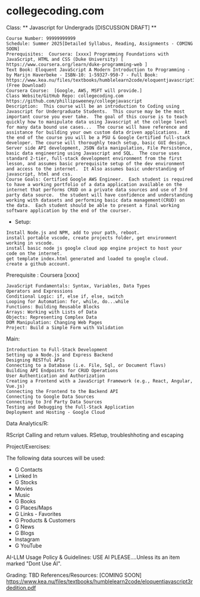 # collegecoding.com 

Class:  ** Javascript for Undergrads [DISCUSSION DRAFT] **
```
Course Number: 99999999999
Schedule: Summer 2025[Detailed Syllabus, Reading, Assignments - COMING SOON]
Prerequisites:  Coursera: [xxxx] Programming Foundations with JavaScript, HTML and CSS (Duke University) [ https://www.coursera.org/learn/duke-programming-web ]
Text Book: Eloquent JavaScript A Modern Introduction to Programming - by Marijn Haverbeke - ISBN-10: 1-59327-950-7 - Full Book:  https://www.kea.nu/files/textbooks/humblelearn2code/eloquentjavascript3rdedition.pdf (Free Download)
Coursera Course:  [Google, AWS, MSFT will provide.]
Class Website/GitHub Repo: collegecoding.com https://github.com/phillipsweeney/collegejavascript
Description:  This course will be an introduction to Coding using Javascript for Undergraduate Students.  This course may be the most important course you ever take.  The goal of this course is to teach quickly how to manipulate data using Javascript at the college level for many data bound use cases...  The course will have reference and assistance for building your own custom data driven applications.  At the end of the course you will be a PSU & Google Certified full-stack developer. The course will thoroughly teach setup, basic GUI design, Server side API development, JSON data manipulation, File Persistence, basic data engineering using Javascript and SQL.  The course uses standard 2-tier, full-stack development environment from the first lesson, and assumes basic prerequisite setup of the dev environment and access to the internet.  It Also assumes basic understanding of javascript, html and css.
Course Goals: Certified Google AWS Engineer.  Each student is required to have a working portfolio of a data application available on the internet that performs CRUD on a private data sources and use of 3rd party data source.  the student will have confidence and understanding working with datasets and performing basic data management(CRUD) on the data.  Each student should be able to present a final working software application by the end of the courser.
```


- Setup:  

```
Install Node.js and NPM, add to your path, reboot.
install portable vscode, create projects folder, get environment working in vscode.
install basic node js google cloud app engine project to host your code on the internet.
get template index.html generated and loaded to google cloud.
create a github account.
```







Prerequisite : Coursera [xxxx]

```
JavaScript Fundamentals: Syntax, Variables, Data Types
Operators and Expressions
Conditional Logic: if, else if, else, switch
Looping for Automation: for, while, do...while
Functions: Building Reusable Blocks
Arrays: Working with Lists of Data
Objects: Representing Complex Data
DOM Manipulation: Changing Web Pages
Project: Build a Simple Form with Validation
```

Main:
```
Introduction to Full-Stack Development
Setting up a Node.js and Express Backend
Designing RESTful APIs
Connecting to a Database (i.e. File, Sql, or Document flavs)
Building API Endpoints for CRUD Operations
User Authentication and Authorization
Creating a Frontend with a JavaScript Framework (e.g., React, Angular, Vue.js)
Connecting the Frontend to the Backend API
Connecting to Google Data Sources
Connecting to 3rd Party Data Sources
Testing and Debugging the Full-Stack Application
Deployment and Hosting - Google Cloud
```
Data Analytics/R: 

RScript Calling and return values.
RSetup, troubleshhoting and escaping


Project/Exercises:

The following data sources will be used:
- G Contacts
- Linked In
- G Stocks
- Movies
- Music
- G Books
- G Places/Maps
- G Links - Favorites
- G Products & Customers
- G News
- G Blogs
- Instagram
- G YouTube



AI-LLM Usage Policy & Guidelines:  USE AI PLEASE....Unless its an item marked "Dont Use AI".

Grading: TBD
References/Resources: [COMING SOON]
https://www.kea.nu/files/textbooks/humblelearn2code/eloquentjavascript3rdedition.pdf



